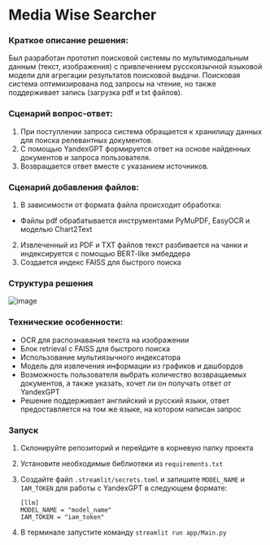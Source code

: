 # Media Wise Searcher
### Краткое описание решения: 
Был разработан прототип поисковой системы по мультимодальным данным (текст, изображения) с привлечением русскоязычной языковой модели для агрегации результатов поисковой выдачи. Поисковая система оптимизирована под запросы на чтение, но также поддерживает запись (загрузка pdf и txt файлов).
 
### Сценарий вопрос-ответ:
1. При поступлении запроса система обращается к хранилищу данных для поиска релевантных документов. 
2. С помощью YandexGPT формируется ответ на основе найденных документов и запроса пользователя. 
3. Возвращается ответ вместе с указанием источников.
### Сценарий добавления файлов:
1. В зависимости от формата файла происходит обработка:
* Файлы pdf обрабатывается инструментами PyMuPDF, EasyOCR и моделью Chart2Text
2. Извлеченный из PDF и TXT файлов текст разбивается на чанки и индексируется с помощью BERT-like эмбеддера
3. Создается индекс FAISS для быстрого поиска

### Структура решения
  ![image](https://github.com/user-attachments/assets/4fd9cc25-95de-478f-8c4d-e45fbfb281c1)


### Технические особенности: 
* OCR для распознавания текста на изображении
* Блок retrieval с FAISS для быстрого поиска
* Использование мультиязычного индексатора
* Модель для извлечения информации из графиков и дашбордов
* Возможность пользователя выбрать количество возвращаемых документов, а также указать, хочет ли он получать ответ от YandexGPT
* Решение поддерживает английский и русский языки, ответ предоставляется на том же языке, на котором написан запрос

### Запуск

1. Склонируйте репозиторий и перейдите в корневую папку проекта
2. Установите необходимые библиотеки из `requirements.txt`
3. Создайте файл `.streamlit/secrets.toml` и запишите `MODEL_NAME` и `IAM_TOKEN` для работы с YandexGPT в следующем формате:

   ```
   [llm]
   MODEL_NAME = "model_name"
   IAM_TOKEN = "iam_token"
   ```
   
5. В терминале запустите команду `streamlit run app/Main.py`
